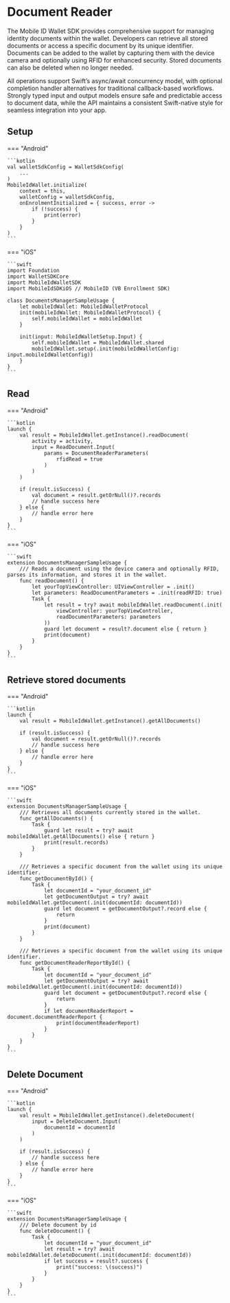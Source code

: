 # Document Reader 

The Mobile ID Wallet SDK provides comprehensive support for managing identity documents within the wallet. Developers can retrieve all stored documents or access a specific document by its unique identifier. Documents can be added to the wallet by capturing them with the device camera and optionally using RFID for enhanced security. Stored documents can also be deleted when no longer needed. 

All operations support Swift’s async/await concurrency model, with optional completion handler alternatives for traditional callback-based workflows. Strongly typed input and output models ensure safe and predictable access to document data, while the API maintains a consistent Swift-native style for seamless integration into your app.


## Setup

=== "Android"

    ```kotlin
    val walletSdkConfig = WalletSdkConfig(
        ...
    ) 
    MobileIdWallet.initialize(
        context = this,
        walletConfig = walletSdkConfig,
        onEnrolmentInitialized = { success, error ->
            if (!success) {
                print(error)
            }
        }
    )
    ```
    
=== "iOS"

    ```swift
	import Foundation
	import WalletSDKCore
	import MobileIdWalletSDK
	import MobileIdSDKiOS // MobileID (VB Enrollment SDK)
	
	class DocumentsManagerSampleUsage {
	    let mobileIdWallet: MobileIdWalletProtocol
	    init(mobileIdWallet: MobileIdWalletProtocol) {
	        self.mobileIdWallet = mobileIdWallet
	    }
	
	    init(input: MobileIdWalletSetup.Input) {
	        self.mobileIdWallet = MobileIdWallet.shared
	        mobileIdWallet.setup(.init(mobileIdWalletConfig: input.mobileIdWalletConfig))
	    }
	}
	```

## Read

=== "Android"

    ```kotlin
    launch {
        val result = MobileIdWallet.getInstance().readDocument(
            activity = activity,
            input = ReadDocument.Input(
                params = DocumentReaderParameters(
                    rfidRead = true
                )
            )
        )
    
        if (result.isSuccess) {
            val document = result.getOrNull()?.records
            // handle success here
        } else {
            // handle error here
        }
    }
    ```

=== "iOS"

    ```swift
	extension DocumentsManagerSampleUsage {
	    /// Reads a document using the device camera and optionally RFID, parses its information, and stores it in the wallet.
	    func readDocument() {
	        let yourTopViewController: UIViewController = .init()
	        let parameters: ReadDocumentParameters = .init(readRFID: true)
	        Task {
	            let result = try? await mobileIdWallet.readDocument(.init(
	                viewController: yourTopViewController,
	                readDocumentParameters: parameters
	            ))
	            guard let document = result?.document else { return }
	            print(document)
	        }
	    }
	}
    ```
    
## Retrieve stored documents

=== "Android"

    ```kotlin
	launch {
        val result = MobileIdWallet.getInstance().getAllDocuments()
    
        if (result.isSuccess) {
            val document = result.getOrNull()?.records
            // handle success here
        } else {
            // handle error here
        }
    }
    ```

=== "iOS"

    ```swift
	extension DocumentsManagerSampleUsage {
	    /// Retrieves all documents currently stored in the wallet.
	    func getAllDocuments() {
	        Task {
	            guard let result = try? await mobileIdWallet.getAllDocuments() else { return }
	            print(result.records)
	        }
	    }
	
	    /// Retrieves a specific document from the wallet using its unique identifier.
	    func getDocumentById() {
	        Task {
	            let documentId = "your_document_id"
	            let getDocumentOutput = try? await mobileIdWallet.getDocument(.init(documentId: documentId))
	            guard let document = getDocumentOutput?.record else {
	                return
	            }
	            print(document)
	        }
	    }
	
	    /// Retrieves a specific document from the wallet using its unique identifier.
	    func getDocumentReaderReportById() {
	        Task {
	            let documentId = "your_document_id"
	            let getDocumentOutput = try? await mobileIdWallet.getDocument(.init(documentId: documentId))
	            guard let document = getDocumentOutput?.record else {
	                return
	            }
	            if let documentReaderReport = document.documentReaderReport {
	                print(documentReaderReport)
	            }
	        }
	    }
	}
    ```

## Delete Document

=== "Android"

    ```kotlin
	launch {
        val result = MobileIdWallet.getInstance().deleteDocument(
            input = DeleteDocument.Input(
                documentId = documentId
            )
        )
    
        if (result.isSuccess) {
            // handle success here
        } else {
            // handle error here
        }
    }
    ```

=== "iOS"

    ```swift
	extension DocumentsManagerSampleUsage {
	    /// Delete document by id
	    func deleteDocument() {
	        Task {
	            let documentId = "your_document_id"
	            let result = try? await mobileIdWallet.deleteDocument(.init(documentId: documentId))
	            if let success = result?.success {
	                print("success: \(success)")
	            }
	        }
	    }
	}
	```